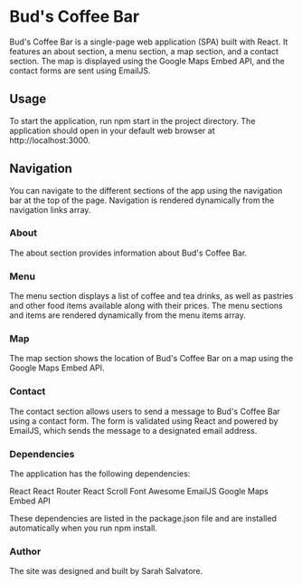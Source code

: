 # Bud's Coffee Bar

Bud's Coffee Bar is a single-page web application (SPA) built with React. It features an about section, a menu section, a map section, and a contact section. The map is displayed using the Google Maps Embed API, and the contact forms are sent using EmailJS.

## Usage

To start the application, run npm start in the project directory. The application should open in your default web browser at http://localhost:3000.

## Navigation

You can navigate to the different sections of the app using the navigation bar at the top of the page. Navigation is rendered dynamically from the navigation links array.

### About

The about section provides information about Bud's Coffee Bar.

### Menu

The menu section displays a list of coffee and tea drinks, as well as pastries and other food items available along with their prices. The menu sections and items are rendered dynamically from the menu items array.

### Map

The map section shows the location of Bud's Coffee Bar on a map using the Google Maps Embed API.

### Contact

The contact section allows users to send a message to Bud's Coffee Bar using a contact form. The form is validated using React and powered by EmailJS, which sends the message to a designated email address.

### Dependencies

The application has the following dependencies:

React
React Router
React Scroll
Font Awesome
EmailJS
Google Maps Embed API

These dependencies are listed in the package.json file and are installed automatically when you run npm install.

### Author

The site was designed and built by Sarah Salvatore.

